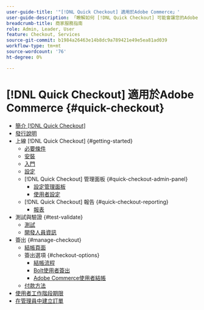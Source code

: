 ```yaml
---
user-guide-title: '"[!DNL Quick Checkout] 適用於Adobe Commerce」'
user-guide-description: 「瞭解如何 [!DNL Quick Checkout] 可能會讓您的Adobe Commerce執行個體受益，並瞭解如何成功入門和設定擴充功能。」
breadcrumb-title: 商家服務指南
role: Admin, Leader, User
feature: Checkout, Services
source-git-commit: b1984a26463e14b8dc9a789421e49e5ea81ad039
workflow-type: tm+mt
source-wordcount: '76'
ht-degree: 0%

---
```



# [!DNL Quick Checkout] 適用於Adobe Commerce {#quick-checkout}

- [簡介 [!DNL Quick Checkout]](overview.md)
- [發行說明](release-notes.md)
- 上線 [!DNL Quick Checkout] {#getting-started}
   - [必要條件](prerequisites.md)
   - [安裝](install.md)
   - [入門](onboarding.md)
   - [設定](settings-quick-checkout.md)
   - [!DNL Quick Checkout] 管理面板 {#quick-checkout-admin-panel}
      - [設定管理面板](admin-panel.md)
      - [使用者設定](user-roles-setup.md)
   - [!DNL Quick Checkout] 報告 {#quick-checkout-reporting}
      - [報表](reports.md)
- 測試與驗證 {#test-validate}
   - [測試](testing.md)
   - [開發人員資訊](developer.md)
- 簽出 {#manage-checkout}
   - [結帳頁面](checkout-page.md)
   - 簽出選項 {#checkout-options}
      - [結帳流程](checkout-flow.md)
      - [Bolt使用者簽出](checkout-bolt.md)
      - [Adobe Commerce使用者結帳](checkout-adobe-commerce.md)
   - [付款方法](payment-methods.md)
- [使用者工作階段期限](user-session-lifetime.md)
- [在管理員中建立訂單](create-order-admin.md)
